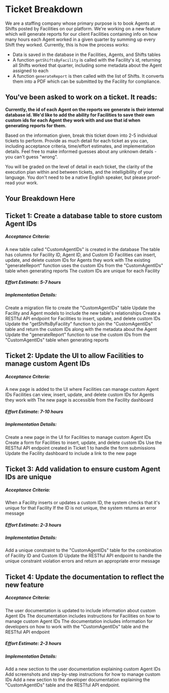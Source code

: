 # Ticket Breakdown
We are a staffing company whose primary purpose is to book Agents at Shifts posted by Facilities on our platform. We're working on a new feature which will generate reports for our client Facilities containing info on how many hours each Agent worked in a given quarter by summing up every Shift they worked. Currently, this is how the process works:

- Data is saved in the database in the Facilities, Agents, and Shifts tables
- A function `getShiftsByFacility` is called with the Facility's id, returning all Shifts worked that quarter, including some metadata about the Agent assigned to each
- A function `generateReport` is then called with the list of Shifts. It converts them into a PDF which can be submitted by the Facility for compliance.

## You've been asked to work on a ticket. It reads:

**Currently, the id of each Agent on the reports we generate is their internal database id. We'd like to add the ability for Facilities to save their own custom ids for each Agent they work with and use that id when generating reports for them.**


Based on the information given, break this ticket down into 2-5 individual tickets to perform. Provide as much detail for each ticket as you can, including acceptance criteria, time/effort estimates, and implementation details. Feel free to make informed guesses about any unknown details - you can't guess "wrong".


You will be graded on the level of detail in each ticket, the clarity of the execution plan within and between tickets, and the intelligibility of your language. You don't need to be a native English speaker, but please proof-read your work.

## Your Breakdown Here



## Ticket 1: Create a database table to store custom Agent IDs

##### Acceptance Criteria:

A new table called "CustomAgentIDs" is created in the database
The table has columns for Facility ID, Agent ID, and Custom ID
Facilities can insert, update, and delete custom IDs for Agents they work with
The existing "generateReport" function uses the custom IDs from the "CustomAgentIDs" table when generating reports
The custom IDs are unique for each Facility

##### Effort Estimate: 5-7 hours

##### Implementation Details:

Create a migration file to create the "CustomAgentIDs" table
Update the Facility and Agent models to include the new table's relationships
Create a RESTful API endpoint for Facilities to insert, update, and delete custom IDs
Update the "getShiftsByFacility" function to join the "CustomAgentIDs" table and return the custom IDs along with the metadata about the Agent
Update the "generateReport" function to use the custom IDs from the "CustomAgentIDs" table when generating reports


## Ticket 2: Update the UI to allow Facilities to manage custom Agent IDs
##### Acceptance Criteria:

A new page is added to the UI where Facilities can manage custom Agent IDs
Facilities can view, insert, update, and delete custom IDs for Agents they work with
The new page is accessible from the Facility dashboard

##### Effort Estimate: 7-10 hours

##### Implementation Details:

Create a new page in the UI for Facilities to manage custom Agent IDs
Create a form for Facilities to insert, update, and delete custom IDs
Use the RESTful API endpoint created in Ticket 1 to handle the form submissions
Update the Facility dashboard to include a link to the new page

## Ticket 3: Add validation to ensure custom Agent IDs are unique
##### Acceptance Criteria:

When a Facility inserts or updates a custom ID, the system checks that it's unique for that Facility
If the ID is not unique, the system returns an error message

##### Effort Estimate: 2-3 hours

##### Implementation Details:

Add a unique constraint to the "CustomAgentIDs" table for the combination of Facility ID and Custom ID
Update the RESTful API endpoint to handle the unique constraint violation errors and return an appropriate error message


## Ticket 4: Update the documentation to reflect the new feature
##### Acceptance Criteria:

The user documentation is updated to include information about custom Agent IDs
The documentation includes instructions for Facilities on how to manage custom Agent IDs
The documentation includes information for developers on how to work with the "CustomAgentIDs" table and the RESTful API endpoint

##### Effort Estimate: 2-3 hours

##### Implementation Details:

Add a new section to the user documentation explaining custom Agent IDs
Add screenshots and step-by-step instructions for how to manage custom IDs
Add a new section to the developer documentation explaining the "CustomAgentIDs" table and the RESTful API endpoint.


